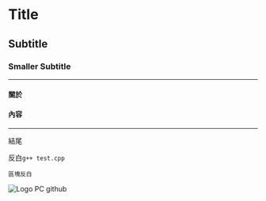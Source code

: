 # Title
## Subtitle
### Smaller Subtitle
---
#### 關於<br>
#### 內容
---
結尾

反白```g++ test.cpp```
```
區塊反白
```
![Logo](圖片位置)
PC
github
